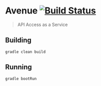 Avenue [![Build Status](https://travis-ci.org/Cindercloud/Avenue.svg?branch=master)](https://travis-ci.org/Cindercloud/Avenue)
===

> API Access as a Service


## Building

```
gradle clean build
```

## Running

```
gradle bootRun
```